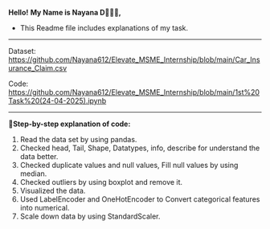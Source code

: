 **Hello!**
**My Name is Nayana D🙋🏻‍♀,**

* This Readme file includes explanations of my task. 
---    
Dataset: https://github.com/Nayana612/Elevate_MSME_Internship/blob/main/Car_Insurance_Claim.csv

Code:  https://github.com/Nayana612/Elevate_MSME_Internship/blob/main/1st%20Task%20(24-04-2025).ipynb

---
**📌Step-by-step explanation of code:**
1)	Read the data set by using pandas.
2)	Checked head, Tail, Shape, Datatypes, info, describe for understand the data better.
3)  Checked duplicate values and null values, Fill null values by using median.
4)  Checked outliers by using boxplot and remove it.
5)  Visualized the data.
6)  Used LabelEncoder and OneHotEncoder to Convert categorical features into numerical.
7)  Scale down  data by using StandardScaler.
